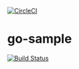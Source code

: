 [![CircleCI](https://circleci.com/gh/y-o-u/go-sample.svg?style=svg)](https://circleci.com/gh/y-o-u/go-sample)
# go-sample

[![Build Status](https://travis-ci.org/y-o-u/go-sample.svg?branch=master)](https://travis-ci.org/y-o-u/go-sample)
